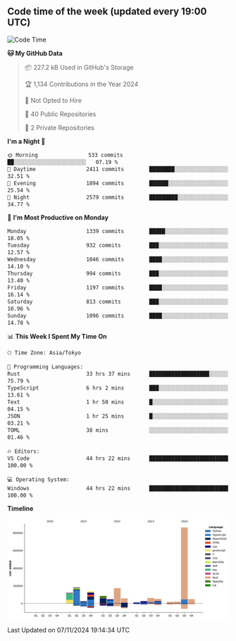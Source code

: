 ## Code time of the week (updated every 19:00 UTC)

<!--START_SECTION:waka-->
![Code Time](http://img.shields.io/badge/Code%20Time-3%2C894%20hrs%2055%20mins-blue)

**🐱 My GitHub Data** 

> 📦 227.2 kB Used in GitHub's Storage 
 > 
> 🏆 1,134 Contributions in the Year 2024
 > 
> 🚫 Not Opted to Hire
 > 
> 📜 40 Public Repositories 
 > 
> 🔑 2 Private Repositories 
 > 
**I'm a Night 🦉** 

```text
🌞 Morning                533 commits         ██░░░░░░░░░░░░░░░░░░░░░░░   07.19 % 
🌆 Daytime                2411 commits        ████████░░░░░░░░░░░░░░░░░   32.51 % 
🌃 Evening                1894 commits        ██████░░░░░░░░░░░░░░░░░░░   25.54 % 
🌙 Night                  2579 commits        █████████░░░░░░░░░░░░░░░░   34.77 % 
```
📅 **I'm Most Productive on Monday** 

```text
Monday                   1339 commits        █████░░░░░░░░░░░░░░░░░░░░   18.05 % 
Tuesday                  932 commits         ███░░░░░░░░░░░░░░░░░░░░░░   12.57 % 
Wednesday                1046 commits        ████░░░░░░░░░░░░░░░░░░░░░   14.10 % 
Thursday                 994 commits         ███░░░░░░░░░░░░░░░░░░░░░░   13.40 % 
Friday                   1197 commits        ████░░░░░░░░░░░░░░░░░░░░░   16.14 % 
Saturday                 813 commits         ███░░░░░░░░░░░░░░░░░░░░░░   10.96 % 
Sunday                   1096 commits        ████░░░░░░░░░░░░░░░░░░░░░   14.78 % 
```


📊 **This Week I Spent My Time On** 

```text
🕑︎ Time Zone: Asia/Tokyo

💬 Programming Languages: 
Rust                     33 hrs 37 mins      ███████████████████░░░░░░   75.79 % 
TypeScript               6 hrs 2 mins        ███░░░░░░░░░░░░░░░░░░░░░░   13.61 % 
Text                     1 hr 50 mins        █░░░░░░░░░░░░░░░░░░░░░░░░   04.15 % 
JSON                     1 hr 25 mins        █░░░░░░░░░░░░░░░░░░░░░░░░   03.21 % 
TOML                     38 mins             ░░░░░░░░░░░░░░░░░░░░░░░░░   01.46 % 

🔥 Editors: 
VS Code                  44 hrs 22 mins      █████████████████████████   100.00 % 

💻 Operating System: 
Windows                  44 hrs 22 mins      █████████████████████████   100.00 % 
```

**Timeline**

![Lines of Code chart](https://raw.githubusercontent.com/SARDONYX-sard/SARDONYX-sard/main/assets/bar_graph.png)


 Last Updated on 07/11/2024 19:14:34 UTC
<!--END_SECTION:waka-->